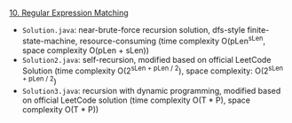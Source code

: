 [10. Regular Expression Matching](https://leetcode.com/problems/regular-expression-matching/)

- `Solution.java`: near-brute-force recursion solution, dfs-style finite-state-machine, resource-consuming (time complexity O(pLen<sup>sLen</sup>, space complexity O(pLen + sLen))
- `Solution2.java`: self-recursion, modified based on official LeetCode Solution (time complexity O(2<sup>sLen + pLen / 2</sup>), space complexity: O(2<sup>sLen + pLen / 2</sup>)
- `Solution3.java`: recursion with dynamic programming, modified based on official LeetCode solution (time complexity O(T * P), space complexity O(T * P))
